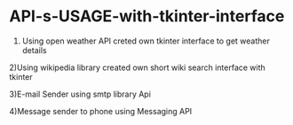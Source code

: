# API-s-USAGE-with-tkinter-interface
1) Using open weather API creted own tkinter interface to get weather details

2)Using wikipedia library created own short wiki search interface with tkinter

3)E-mail Sender using smtp library Api

4)Message sender to phone using Messaging API
